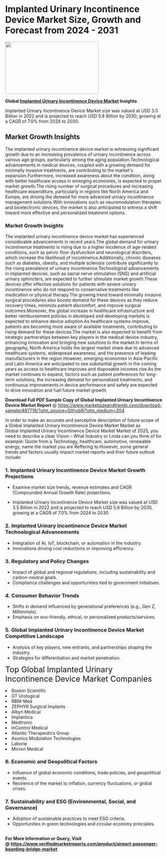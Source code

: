 <H1>Implanted Urinary Incontinence Device Market Size, Growth and Forecast from 2024 - 2031</H1><img class="aligncenter size-medium wp-image-584254" src="https://thirdeyenews.in/wp-content/uploads/2024/09/Global-Market-Research-300x168.jpeg" alt="" width="300" height="168" /><p><strong>Global&nbsp;<a href="https://www.marketsizeandtrends.com/download-sample/487718/?utm_source=Github8j?utm_medium=204">Implanted Urinary Incontinence Device Market</a> Insights</strong></p><p>Implanted Urinary Incontinence Device Market size was valued at USD 3.5 Billion in 2022 and is projected to reach USD 5.8 Billion by 2030, growing at a CAGR of 7.0% from 2024 to 2030.</p><p><h2>Market Growth Insights</h2> The implanted urinary incontinence device market is witnessing significant growth due to an increasing prevalence of urinary incontinence across various age groups, particularly among the aging population.Technological advancements in medical devices, coupled with a growing demand for minimally invasive treatments, are contributing to the market's expansion.Furthermore, increased awareness about the condition, along with better healthcare access in emerging economies, is expected to propel market growth.The rising number of surgical procedures and increasing healthcare expenditure, particularly in regions like North America and Europe, are driving the demand for more advanced urinary incontinence management solutions.With innovations such as neuromodulation therapies and bioelectronic devices, the market is also anticipated to witness a shift toward more effective and personalized treatment options. <h3>Market Growth Insights</h3> The implanted urinary incontinence device market has experienced considerable advancements in recent years.The global demand for urinary incontinence treatments is rising due to a higher incidence of age-related conditions, such as pelvic floor dysfunction and neurological disorders, which increase the likelihood of incontinence.Additionally, chronic diseases such as diabetes, obesity, and multiple sclerosis contribute significantly to the rising prevalence of urinary incontinence.Technological advancements in implanted devices, such as sacral nerve stimulation (SNS) and artificial urinary sphincters, are expected to further stimulate market growth.These devices offer effective solutions for patients with severe urinary incontinence who do not respond to conservative treatments like medication or physical therapy.The growing trend toward minimally invasive surgical procedures also boosts demand for these devices as they reduce recovery times, minimize patient discomfort, and improve surgical outcomes.Moreover, the global increase in healthcare infrastructure and better reimbursement policies in developed and developing markets is expected to enhance device adoption.As healthcare systems improve, patients are becoming more aware of available treatments, contributing to rising demand for these devices.The market is also expected to benefit from strategic partnerships between key players in the medical device industry, enhancing innovation and bringing new solutions to the market.In terms of geography, North America holds the largest market share due to advanced healthcare systems, widespread awareness, and the presence of leading manufacturers in the region.However, emerging economies in Asia-Pacific and Latin America are anticipated to see substantial growth in the coming years as access to healthcare improves and disposable incomes rise.As the market continues to expand, factors such as patient preferences for long-term solutions, the increasing demand for personalized treatments, and continuous improvements in device performance and safety are expected to drive innovation and fuel future market growth.</p><p><span class=""><strong>Download Full PDF Sample Copy of Global Implanted Urinary Incontinence Device Market Report</strong> @ <a href="https://www.marketsizeandtrends.com/download-sample/487718/?utm_source=Github8j?utm_medium=204" target="_blank">https://www.marketsizeandtrends.com/download-sample/487718/?utm_source=Github8j?utm_medium=204</a></span></p><p>In order to make an accurate and perceptive description of future scope of a Global&nbsp;Implanted Urinary Incontinence Device Market Market as Global&nbsp;Implanted Urinary Incontinence Device Market Market of 2025, you need to describe a clear Vision &ndash; What Industry or Linda can you think of for example: Quote from a Technology, healthcare, automotive, renewable energy, name the market you are Reffering to.However, some general trends and factors usually impact market reports and their future outlook include:</p><h3>1.&nbsp;<strong>Implanted Urinary Incontinence Device Market Growth Projections</strong></h3><ul><li>Examine market size trends, revenue estimates and CAGR (Compounded Annual Growth Rate) projections.</li><li><p>Implanted Urinary Incontinence Device Market size was valued at USD 3.5 Billion in 2022 and is projected to reach USD 5.8 Billion by 2030, growing at a CAGR of 7.0% from 2024 to 2030.</p></li></ul><h3>2.&nbsp;<strong>Implanted Urinary Incontinence Device Market Technological Advancements</strong></h3><ul><li>Integration of AI, IoT, blockchain, or automation in the industry.</li><li>Innovations driving cost reductions or improving efficiency.</li></ul><h3>3.&nbsp;<strong>Regulatory and Policy Changes</strong></h3><ul><li>Impact of global and regional regulations, including sustainability and carbon-neutral goals.</li><li>Compliance challenges and opportunities tied to government initiatives.</li></ul><h3>4.&nbsp;<strong>Consumer Behavior Trends</strong></h3><ul><li>Shifts in demand influenced by generational preferences (e.g., Gen Z, Millennials).</li><li>Emphasis on eco-friendly, ethical, or personalized products/services.</li></ul><h3>5.&nbsp;<strong>Global Implanted Urinary Incontinence Device Market Competitive Landscape</strong></h3><ul><li>Analysis of key players, new entrants, and partnerships shaping the industry.</li><li>Strategies for differentiation and market penetration.</li></ul><p data-pm-slice="1 1 []"><span style="color: inherit; font-family: inherit; font-size: 25px;">Top Global Implanted Urinary Incontinence Device Market Companies</span></p><div class="" data-test-id=""><p><li>Boston Scientific</li><li> GT Urological</li><li> RBM-Med</li><li> ZEPHYR Surgical Implants</li><li> Albyn Medical</li><li> Implantica</li><li> Medtronic</li><li> InControl Medical</li><li> Atlantic Therapeutics Group</li><li> Axonics Modulation Technologies</li><li> Laborie</li><li> Micron Medical</li></p></div><h3>6.&nbsp;<strong>Economic and Geopolitical Factors</strong></h3><ul><li>Influence of global economic conditions, trade policies, and geopolitical events.</li><li>Resilience of the market to inflation, currency fluctuations, or global crises.</li></ul><h3>7.&nbsp;<strong>Sustainability and ESG (Environmental, Social, and Governance)</strong></h3><ul><li>Adoption of sustainable practices to meet ESG criteria.</li><li>Opportunities in green technologies and circular economy principles.</li></ul><h2><strong style="font-size: 14px;">For More Information or Query, Visit @&nbsp;</strong><a style="background-color: #ffffff; font-size: 14px;" href="https://www.marketsizeandtrends.com/report/implanted-urinary-incontinence-device-market/" target="_blank">https://www.verifiedmarketreports.com/product/airport-passenger-boarding-bridge-market</a></h2>